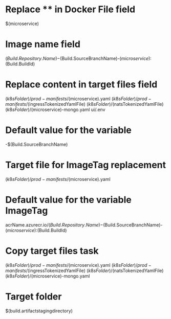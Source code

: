 # Replace ** in Docker File field
$(microservice)

# Image name field
$(Build.Repository.Name)-$(Build.SourceBranchName)-$(microservice):$(Build.BuildId)

# Replace content in target files field
$(k8sFolder)/prod-manifests/$(microservice).yaml
$(k8sFolder)/prod-manifests/$(ingressTokenizedYamlFile)
$(k8sFolder)/$(natsTokenizedYamlFile)
$(k8sFolder)/$(microservice)-mongo.yaml
ui/.env

# Default value for the variable
-$(Build.SourceBranchName)

# Target file for __ImageTag__ replacement
$(k8sFolder)/prod-manifests/$(microservice).yaml

# Default value for the variable __ImageTag__
acrName.azurecr.io/$(Build.Repository.Name)-$(Build.SourceBranchName)-$(microservice):$(Build.BuildId)

# Copy target files task
$(k8sFolder)/prod-manifests/$(microservice).yaml
$(k8sFolder)/prod-manifests/$(ingressTokenizedYamlFile)
$(k8sFolder)/$(natsTokenizedYamlFile)
$(k8sFolder)/$(microservice)-mongo.yaml

# Target folder
$(build.artifactstagingdirectory)